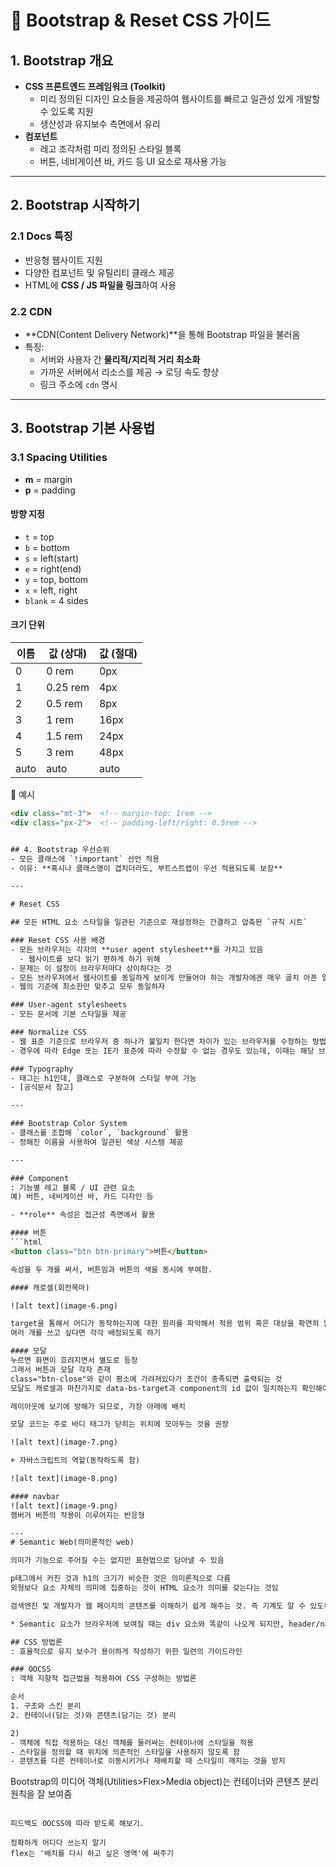 # 📘 Bootstrap & Reset CSS 가이드

## 1. Bootstrap 개요
- **CSS 프론트엔드 프레임워크 (Toolkit)**
  - 미리 정의된 디자인 요소들을 제공하여 웹사이트를 빠르고 일관성 있게 개발할 수 있도록 지원
  - 생산성과 유지보수 측면에서 유리
- **컴포넌트**
  - 레고 조각처럼 미리 정의된 스타일 블록
  - 버튼, 네비게이션 바, 카드 등 UI 요소로 재사용 가능

---

## 2. Bootstrap 시작하기

### 2.1 Docs 특징
- 반응형 웹사이트 지원
- 다양한 컴포넌트 및 유틸리티 클래스 제공
- HTML에 **CSS / JS 파일을 링크**하여 사용  

### 2.2 CDN
- **CDN(Content Delivery Network)**을 통해 Bootstrap 파일을 불러옴  
- 특징:
  - 서버와 사용자 간 **물리적/지리적 거리 최소화**
  - 가까운 서버에서 리소스를 제공 → 로딩 속도 향상
  - 링크 주소에 `cdn` 명시

---

## 3. Bootstrap 기본 사용법

### 3.1 Spacing Utilities
- **m** = margin  
- **p** = padding  

#### 방향 지정
- `t` = top  
- `b` = bottom  
- `s` = left(start)  
- `e` = right(end)  
- `y` = top, bottom  
- `x` = left, right  
- `blank` = 4 sides  

#### 크기 단위
| 이름 | 값 (상대) | 값 (절대) |
|------|-----------|-----------|
| 0    | 0 rem     | 0px       |
| 1    | 0.25 rem  | 4px       |
| 2    | 0.5 rem   | 8px       |
| 3    | 1 rem     | 16px      |
| 4    | 1.5 rem   | 24px      |
| 5    | 3 rem     | 48px      |
| auto | auto      | auto      |

📌 예시  
```html
<div class="mt-3">  <!-- margin-top: 1rem -->
<div class="px-2">  <!-- padding-left/right: 0.5rem -->


## 4. Bootstrap 우선순위
- 모든 클래스에 `!important` 선언 적용
- 이유: **혹시나 클래스명이 겹치더라도, 부트스트랩이 우선 적용되도록 보장**

---

# Reset CSS

## 모든 HTML 요소 스타일을 일관된 기준으로 재설정하는 간결하고 압축된 `규칙 시트`

### Reset CSS 사용 배경
- 모든 브라우저는 각자의 **user agent stylesheet**를 가지고 있음  
  - 웹사이트를 보다 읽기 편하게 하기 위해
- 문제는 이 설정이 브라우저마다 상이하다는 것  
- 모든 브라우저에서 웹사이트를 동일하게 보이게 만들어야 하는 개발자에겐 매우 골치 아픈 일  
- 웹의 기준에 최소한만 맞추고 모두 동일하자

### User-agent stylesheets
- 모든 문서에 기본 스타일을 제공

### Normalize CSS
- 웹 표준 기준으로 브라우저 중 하나가 불일치 한다면 차이가 있는 브라우저를 수정하는 방법
- 경우에 따라 Edge 또는 IE가 표준에 따라 수정할 수 없는 경우도 있는데, 이때는 해당 브라우저 스타일을 나머지 브라우저에 적용시킴

### Typography
- 태그는 h1인데, 클래스로 구분하여 스타일 부여 가능  
- [공식문서 참고]

---

### Bootstrap Color System
- 클래스를 조합해 `color`, `background` 활용
- 정해진 이름을 사용하여 일관된 색상 시스템 제공

---

### Component
: 기능별 레고 블록 / UI 관련 요소  
예) 버튼, 네비게이션 바, 카드 디자인 등  

- **role** 속성은 접근성 측면에서 활용

#### 버튼
```html
<button class="btn btn-primary">버튼</button>

속성을 두 개를 써서, 버튼임과 버튼의 색을 동시에 부여함.

#### 캐로셀(회전목마)

![alt text](image-6.png)

target을 통해서 어디가 동작하는지에 대한 원리를 파악해서 적용 범위 혹은 대상을 확연히 알아두어야 함.
여러 개를 쓰고 싶다면 각각 배정되도록 하기

#### 모달
누르면 화면이 흐려지면서 별도로 등장
그래서 버튼과 모달 각자 존재
class="btn-close"와 같이 평소에 가려져있다가 조건이 충족되면 출력되는 것
모달도 캐로셀과 마찬가지로 data-bs-target과 component의 id 값이 일치하는지 확인해야 함

레이아웃에 보기에 방해가 되므로, 가장 아래에 배치

모달 코드는 주로 바디 태그가 닫히는 위치에 모아두는 것을 권장

![alt text](image-7.png)

+ 자바스크립트의 역할(동작하도록 함)

![alt text](image-8.png)

#### navbar
![alt text](image-9.png)
햄버거 버튼의 작용이 이루어지는 반응형

---
# Semantic Web(의미론적인 web)

의미가 기능으로 주어질 수는 없지만 표현법으로 담아낼 수 있음

p태그에서 커진 것과 h1의 크기가 비슷한 것은 의미론적으로 다름
외형보다 요소 자체의 의미에 집중하는 것이 HTML 요소가 의미를 갖는다는 것임

검색엔진 및 개발자가 웹 페이지의 콘텐츠를 이해하기 쉽게 해주는 것. 즉 기계도 알 수 있도록 함.

* Semantic 요소가 브라우저에 보여질 때는 div 요소와 똑같이 나오게 되지만, header/nav/article 등 각각 의미를 갖도록 하는 것

## CSS 방법론
: 효율적으로 유지 보수가 용이하게 작성하기 위한 일련의 가이드라인

### OOCSS
: 객체 지향적 접근법을 적용하여 CSS 구성하는 방법론

순서
1. 구조와 스킨 분리
2. 컨테이너(담는 것)와 콘텐츠(담기는 것) 분리

2) 
- 객체에 직접 적용하는 대신 객체를 둘러싸는 컨테이너에 스타일을 적용
- 스타일을 정의할 때 위치에 의존적인 스타일을 사용하지 않도록 함
- 콘텐츠를 다른 컨테이너로 이동시키거나 재배치할 때 스타일이 깨지는 것을 방지

```
Bootstrap의 미디어 객체(Utilities>Flex>Media object)는 컨테이너와 콘텐츠 분리 원칙을 잘 보여줌
```

피드백도 OOCSS에 따라 받도록 해보기.

정확하게 어디다 쓰는지 알기
flex는 '배치를 다시 하고 싶은 영역'에 써주기